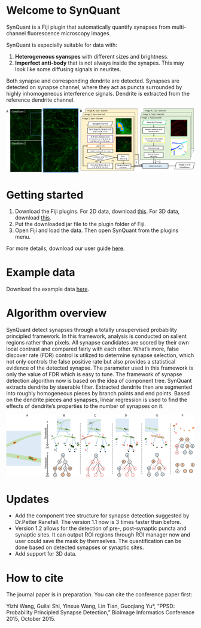 # Welcome to SynQuant
SynQuant is a Fiji plugin that automatically quantify synapses from multi-channel fluorescence microscopy images. 

SynQuant is especially suitable for data with:
1. **Heterogeneous syanspes** with different sizes and brightness.
2. **Imperfect anti-body** that is not always inside the synapes. This may look like some diffusing signals in neurites.

Both synapse and corresponding dendrite are detected. Synapses are detected on synapse channel, where they act as puncta surrounded by highly inhomogeneous interference signals. Dendrite is extracted from the reference dendrite channel.

![Overview of AQuA](img/flow.png)

# Getting started
1. Download the Fiji plugins. For 2D data, download [this](SynQuant_-1.2.jar). For 3D data, download [this](SynQuantVid_-0.0.1-SNAPSHOT.jar).
2. Put the downloaded jar file to the plugin folder of Fiji.
3. Open Fiji and load the data. Then open SynQuant from the plugins menu.

For more details, download our user guide [here](https://drive.google.com/open?id=1NfSYmmijhB1jGlrvVrfiymRMf93GmPSH).

# Example data
Download the example data [here](https://drive.google.com/open?id=1SzF_MH1WfvB3ZRiE6jyYaoaHuc1nrhul).

# Algorithm overview
SynQuant detect synapses through a totally unsupervised probability principled framework. In this framework, analysis is conducted on salient regions rather than pixels. All synapse candidates are scored by their own local contrast and compared fairly with each other. What’s more, false discover rate (FDR) control is utilized to determine synapse selection, which not only controls the false positive rate but also provides a statistical evidence of the detected synapse. The parameter used in this framework is only the value of FDR which is easy to tune. The framework of synapse detection algorithm now is based on the idea of component tree. SynQuant extracts dendrite by steerable filter. Extracted dendrite then are segmented into roughly homogeneous pieces by branch points and end points. Based on the dendrite pieces and synapses, linear regression is used to find the effects of dendrite’s properties to the number of synapses on it.

![Tree based detection and segmentation algorithm](img/tree.png)

# Updates
* Add the component tree structure for synapse detection suggested by Dr.Petter Ranefall. The version 1.1 now is 3 times faster than before.
* Version 1.2 allows for the detection of pre-, post-synaptic puncta and synaptic sites. It can output ROI regions through ROI manager now and user could save the mask by themselves. The quantification can be done based on detected synapses or synaptic sites.
* Add support for 3D data.

# How to cite
The journal paper is in preparation. You can cite the conference paper first:

Yizhi Wang, Guilai Shi, Yinxue Wang, Lin Tian, Guoqiang Yu*, “PPSD: Probability Principled Synapse Detection,” BioImage Informatics Conference 2015, October 2015.
